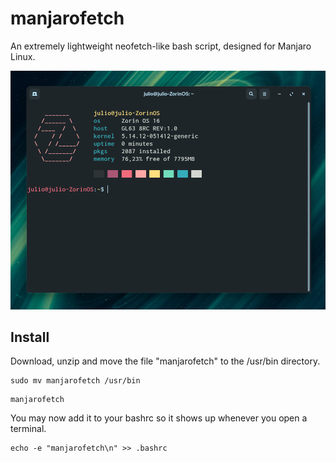 # manjarofetch

An extremely lightweight neofetch-like bash script, designed for Manjaro Linux.

![](image.png)

## Install

Download, unzip and move the file "manjarofetch" to the /usr/bin directory.
```
sudo mv manjarofetch /usr/bin
```
```
manjarofetch
```
You may now add it to your bashrc so it shows up whenever you open a terminal.
```
echo -e "manjarofetch\n" >> .bashrc
```
